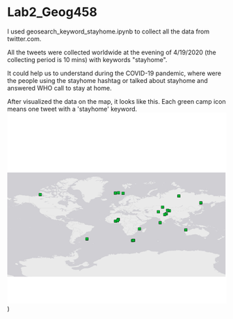 # Lab2_Geog458

I used geosearch_keyword_stayhome.ipynb to collect all the data from twitter.com.

All the tweets were collected worldwide at the evening of 4/19/2020 (the collecting period is 10 mins) with keywords "stayhome".

It could help us to understand during the COVID-19 pandemic, where were the people using the stayhome hashtag or talked about stayhome and answered WHO call to stay at home.

After visualized the data on the map, it looks like this. Each green camp icon means one tweet with a 'stayhome' keyword. 
![Image description](/assets/Lab2_image.png))
